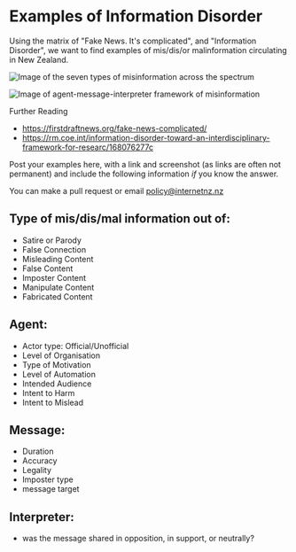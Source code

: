 # Examples of Information Disorder

Using the matrix of "Fake News. It's complicated", and "Information Disorder", we want to find examples of mis/dis/or malinformation circulating in New Zealand.

![Image of the seven types of misinformation across the spectrum](https://github.com/InternetNZ/Platforms/blob/master/Images/FDN_Misinfo_Matrix-01-1024x576.jpg?raw=true)

![Image of agent-message-interpreter framework of misinformation](https://github.com/InternetNZ/Platforms/blob/master/Images/agentmessageinterpreter.PNG?raw=true)

Further Reading
- https://firstdraftnews.org/fake-news-complicated/
- https://rm.coe.int/information-disorder-toward-an-interdisciplinary-framework-for-researc/168076277c

Post your examples here, with a link and screenshot (as links are often not permanent) and include the following information *if* you know the answer.

You can make a pull request or email policy@internetnz.nz 

## Type of mis/dis/mal information out of:
- Satire or Parody
- False Connection
- Misleading Content
- False Content
- Imposter Content
- Manipulate Content
- Fabricated Content

## Agent: 
- Actor type: Official/Unofficial
- Level of Organisation
- Type of Motivation
- Level of Automation
- Intended Audience
- Intent to Harm
- Intent to Mislead

## Message:
- Duration
- Accuracy
- Legality
- Imposter type
- message target

## Interpreter: 
- was the message shared in opposition, in support, or neutrally?




